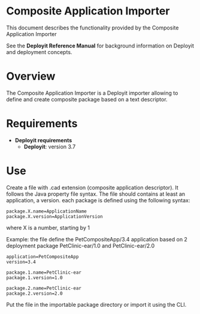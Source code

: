 # Composite Application Importer #

This document describes the functionality provided by the Composite Application Importer

See the **Deployit Reference Manual** for background information on Deployit and deployment concepts.

# Overview #

The Composite Application Importer is a Deployit importer allowing to define and create composite package based on a text descriptor.

# Requirements #

* **Deployit requirements**
	* **Deployit**: version 3.7
	
# Use #

Create a file with .cad extension (composite application descriptor). It follows the Java property file syntax.
The file should contains at least an application, a version.
each package is defined using the following syntax:

	package.X.name=ApplicationName
	package.X.version=ApplicationVersion

where X is a number, starting by 1

Example: the file define the PetCompositeApp/3.4 application based on 2 deployment package PetClinic-ear/1.0 and PetClinic-ear/2.0

	application=PetCompositeApp
	version=3.4

	package.1.name=PetClinic-ear
	package.1.version=1.0

	package.2.name=PetClinic-ear
	package.2.version=2.0

Put the file in the importable package directory or import it using the CLI.
